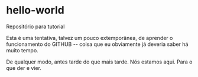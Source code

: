 # hello-world

Repositório para tutorial

Esta é uma tentativa, talvez um pouco extemporânea, de aprender o funcionamento do GITHUB -- coisa que eu obviamente já deveria saber há muito tempo.

De qualquer modo, antes tarde do que mais tarde. Nós estamos aqui. Para o que der e vier.
